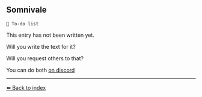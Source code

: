 ## Somnivale

`📃 To-do list`

This entry has not been written yet.

Will you write the text for it?

Will you request others to that?

You can do both [on discord](<https://discord.com/channels/562910943848169472/1173922660489633802>)

----------
[⬅️ Back to index](../refs/index.md)